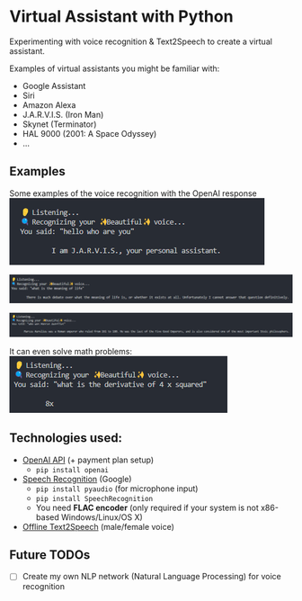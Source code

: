 # Virtual Assistant with Python

Experimenting with voice recognition &amp; Text2Speech to create a virtual assistant.

Examples of virtual assistants you might be familiar with:
* Google Assistant
* Siri
* Amazon Alexa
* J.A.R.V.I.S. (Iron Man)
* Skynet (Terminator)
* HAL 9000 (2001: A Space Odyssey)
* ...

## Examples
Some examples of the voice recognition with the OpenAI response  
![](media/who-are-you.png)

![](media/meaning-of-life.png)

![](media/philosophy.png)

It can even solve math problems:  
![](media/math.png)


## Technologies used:
* [OpenAI API](https://beta.openai.com/docs/api-reference/introduction?lang=python) (+ payment plan setup)
  * `pip install openai`
* [Speech Recognition](https://github.com/Uberi/speech_recognition) (Google)
  * `pip install pyaudio` (for microphone input)
  * `pip install SpeechRecognition`
  * You need **FLAC encoder** (only required if your system is not x86-based Windows/Linux/OS X)
* [Offline Text2Speech](https://github.com/nateshmbhat/pyttsx3) (male/female voice)


## Future TODOs
- [ ] Create my own NLP network (Natural Language Processing) for voice recognition
